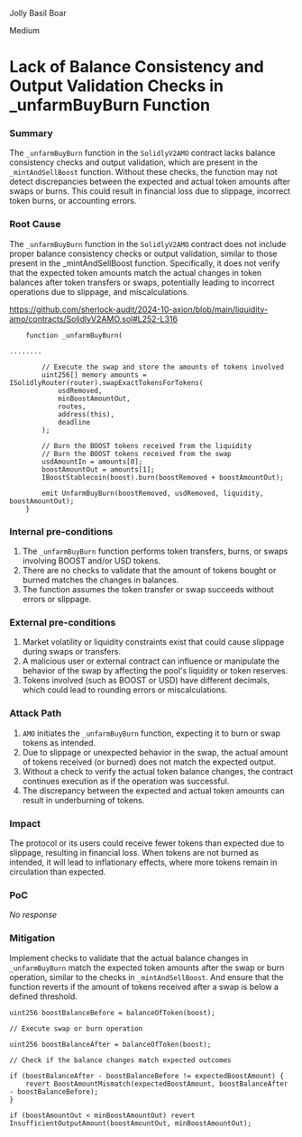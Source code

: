 Jolly Basil Boar

Medium

# Lack of Balance Consistency and Output Validation Checks in _unfarmBuyBurn Function

### Summary

The `_unfarmBuyBurn` function in the `SolidlyV2AMO` contract lacks balance consistency checks and output validation, which are present in the `_mintAndSellBoost` function. Without these checks, the function may not detect discrepancies between the expected and actual token amounts after swaps or burns. This could result in financial loss due to slippage, incorrect token burns, or accounting errors.

### Root Cause

The `_unfarmBuyBurn` function in the `SolidlyV2AMO` contract does not include proper balance consistency checks or output validation, similar to those present in the _mintAndSellBoost function. Specifically, it does not verify that the expected token amounts match the actual changes in token balances after token transfers or swaps, potentially leading to incorrect operations due to slippage, and miscalculations.

https://github.com/sherlock-audit/2024-10-axion/blob/main/liquidity-amo/contracts/SolidlyV2AMO.sol#L252-L316

```solidity
    function _unfarmBuyBurn(

........

        // Execute the swap and store the amounts of tokens involved
        uint256[] memory amounts = ISolidlyRouter(router).swapExactTokensForTokens(
            usdRemoved,
            minBoostAmountOut,
            routes,
            address(this),
            deadline
        );

        // Burn the BOOST tokens received from the liquidity
        // Burn the BOOST tokens received from the swap
        usdAmountIn = amounts[0];
        boostAmountOut = amounts[1];
        IBoostStablecoin(boost).burn(boostRemoved + boostAmountOut);

        emit UnfarmBuyBurn(boostRemoved, usdRemoved, liquidity, boostAmountOut);
    }
```

### Internal pre-conditions

1. The `_unfarmBuyBurn` function performs token transfers, burns, or swaps involving BOOST and/or USD tokens.
2. There are no checks to validate that the amount of tokens bought or burned matches the changes in balances.
3. The function assumes the token transfer or swap succeeds without errors or slippage.

### External pre-conditions

1. Market volatility or liquidity constraints exist that could cause slippage during swaps or transfers.
2. A malicious user or external contract can influence or manipulate the behavior of the swap by affecting the pool's liquidity or token reserves.
3. Tokens involved (such as BOOST or USD) have different decimals, which could lead to rounding errors or miscalculations.

### Attack Path

1. `AMO` initiates the `_unfarmBuyBurn` function, expecting it to burn or swap tokens as intended.
2. Due to slippage or unexpected behavior in the swap, the actual amount of tokens received (or burned) does not match the expected output.
3. Without a check to verify the actual token balance changes, the contract continues execution as if the operation was successful.
4. The discrepancy between the expected and actual token amounts can result in underburning of tokens.

### Impact

The protocol or its users could receive fewer tokens than expected due to slippage, resulting in financial loss. When tokens are not burned as intended, it will lead to inflationary effects, where more tokens remain in circulation than expected.

### PoC

_No response_

### Mitigation

Implement checks to validate that the actual balance changes in `_unfarmBuyBurn` match the expected token amounts after the swap or burn operation, similar to the checks in `_mintAndSellBoost`. And ensure that the function reverts if the amount of tokens received after a swap is below a defined threshold.

```solidity
uint256 boostBalanceBefore = balanceOfToken(boost);

// Execute swap or burn operation

uint256 boostBalanceAfter = balanceOfToken(boost);

// Check if the balance changes match expected outcomes

if (boostBalanceAfter - boostBalanceBefore != expectedBoostAmount) {
    revert BoostAmountMismatch(expectedBoostAmount, boostBalanceAfter - boostBalanceBefore);
}

if (boostAmountOut < minBoostAmountOut) revert InsufficientOutputAmount(boostAmountOut, minBoostAmountOut);
```